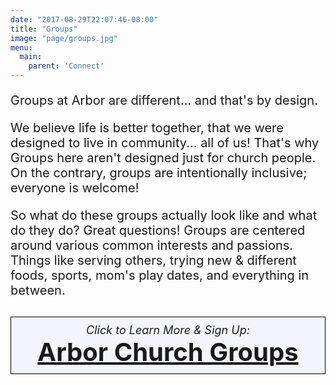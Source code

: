 ```yaml
---
date: "2017-08-29T22:07:46-08:00"
title: "Groups"
image: "page/groups.jpg"
menu:
  main:
    parent: 'Connect'
---
```


<div class="col-md-8 col-md-offset-2">

<div style="font-size: 20px;">

<p>Groups at Arbor are different... and that's by design.</p>
 
<p>We believe life is better together, that we were designed to live in community... all of us! That's why Groups here aren't designed just for church people. On the contrary, groups are intentionally inclusive; everyone is welcome!</p>
 
<p>So what do these groups actually look like and what do they do? Great questions! Groups are centered around various common interests and passions. Things like serving others, trying new & different foods, sports, mom's play dates, and everything in between.</p>

</div>
</div>

<div style="text-align: center; border: 1px solid black; background: #f4f4ff; margin-top: 30px;" class="col-md-6 col-md-offset-3">
<div style="padding: 10px;">
<span style="font-size: large; padding-top: 15px; font-style: italic;">Click to Learn More & Sign Up:</span><br />
<a href="https://arborchurch.churchcenteronline.com/groups/groups" style="font-size: 30pt; font-weight: bold;">Arbor Church Groups</a>
</div>
</div>

